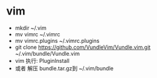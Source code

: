 # vim
- mkdir ~/.vim  
- mv vimrc ~/.vimrc 
- mv vimrc.plugins ~/.vimrc.plugins 
- git clone https://github.com/VundleVim/Vundle.vim.git ~/.vim/bundle/Vundle.vim 
- vim 执行: PluginInstall 
- 或者 解压 bundle.tar.gz到 ~/.vim/bundle 

